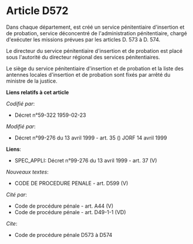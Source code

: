 # Article D572

Dans chaque département, est créé un service pénitentiaire d'insertion et de probation, service déconcentré de
l'administration pénitentiaire, chargé d'exécuter les missions prévues par les articles D. 573 à D. 574.

Le directeur du service pénitentiaire d'insertion et de probation est placé sous l'autorité du directeur régional des
services pénitentiaires.

Le siège du service pénitentiaire d'insertion et de probation et la liste des antennes locales d'insertion et de probation
sont fixés par arrêté du ministre de la justice.

**Liens relatifs à cet article**

_Codifié par_:

  - Décret n°59-322 1959-02-23

_Modifié par_:

  - Décret n°99-276 du 13 avril 1999 - art. 35 () JORF 14 avril 1999

**Liens**:

  - SPEC_APPLI: Décret n°99-276 du 13 avril 1999 - art. 37 (V)

_Nouveaux textes_:

  - CODE DE PROCEDURE PENALE - art. D599 (V)

_Cité par_:

  - Code de procédure pénale - art. A44 (V)
  - Code de procédure pénale - art. D49-1-1 (VD)

_Cite_:

  - Code de procédure pénale D573 à D574

